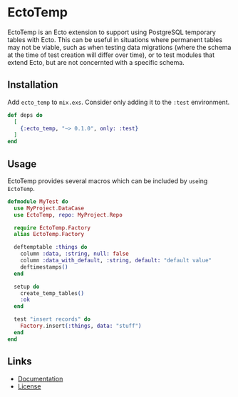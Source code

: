 # EctoTemp

EctoTemp is an Ecto extension to support using PostgreSQL temporary tables with Ecto. This can be useful in
situations where permanent tables may not be viable, such as when testing data migrations (where the schema
at the time of test creation will differ over time), or to test modules that extend Ecto, but are not
concernted with a specific schema.

## Installation

Add `ecto_temp` to `mix.exs`. Consider only adding it to the `:test` environment.

```elixir
def deps do
  [
    {:ecto_temp, "~> 0.1.0", only: :test}
  ]
end
```

## Usage

EctoTemp provides several macros which can be included by `use`ing `EctoTemp`.

```elixir
defmodule MyTest do
  use MyProject.DataCase
  use EctoTemp, repo: MyProject.Repo

  require EctoTemp.Factory
  alias EctoTemp.Factory

  deftemptable :things do
    column :data, :string, null: false
    column :data_with_default, :string, default: "default value"
    deftimestamps()
  end

  setup do
    create_temp_tables()
    :ok
  end

  test "insert records" do
    Factory.insert(:things, data: "stuff")
  end
end
```

## Links

  * [Documentation](http://hexdocs.pm/ecto_temp)
  * [License](https://github.com/livinginthepast/ecto_temp/blob/master/LICENSE)